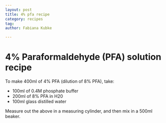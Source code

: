 ```yaml
---
layout: post
title: 4% pfa recipe
category: recipes
tag:
author: Fabiana Kubke

---
```


# 4% Paraformaldehyde (PFA) solution recipe

To make 400ml of 4% PFA (dilution of 8% PFA), take:
* 100ml of 0.4M phosphate buffer
* 200ml of 8% PFA in H20
* 100ml glass distilled water

Measure out the above in a measuring cylinder, and then mix in a 500ml beaker.